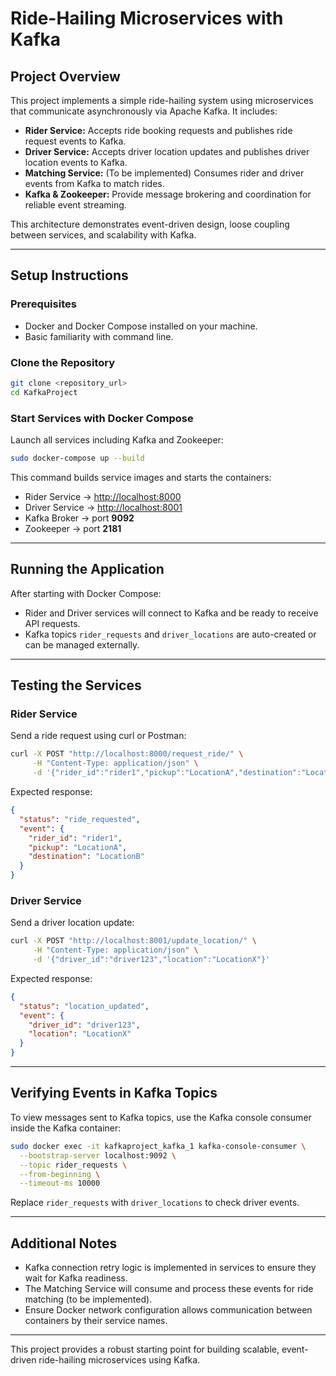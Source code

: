 # Ride-Hailing Microservices with Kafka

## Project Overview

This project implements a simple ride-hailing system using microservices that communicate asynchronously via Apache Kafka. It includes:

- **Rider Service:** Accepts ride booking requests and publishes ride request events to Kafka.
- **Driver Service:** Accepts driver location updates and publishes driver location events to Kafka.
- **Matching Service:** (To be implemented) Consumes rider and driver events from Kafka to match rides.
- **Kafka & Zookeeper:** Provide message brokering and coordination for reliable event streaming.

This architecture demonstrates event-driven design, loose coupling between services, and scalability with Kafka.

---

## Setup Instructions

### Prerequisites

- Docker and Docker Compose installed on your machine.
- Basic familiarity with command line.

### Clone the Repository

```bash
git clone <repository_url>
cd KafkaProject
```

### Start Services with Docker Compose

Launch all services including Kafka and Zookeeper:

```bash
sudo docker-compose up --build
```

This command builds service images and starts the containers:

- Rider Service → [http://localhost:8000](http://localhost:8000)
- Driver Service → [http://localhost:8001](http://localhost:8001)
- Kafka Broker → port **9092**
- Zookeeper → port **2181**

---

## Running the Application

After starting with Docker Compose:

- Rider and Driver services will connect to Kafka and be ready to receive API requests.
- Kafka topics `rider_requests` and `driver_locations` are auto-created or can be managed externally.

---

## Testing the Services

### Rider Service

Send a ride request using curl or Postman:

```bash
curl -X POST "http://localhost:8000/request_ride/" \
     -H "Content-Type: application/json" \
     -d '{"rider_id":"rider1","pickup":"LocationA","destination":"LocationB"}'
```

Expected response:

```json
{
  "status": "ride_requested",
  "event": {
    "rider_id": "rider1",
    "pickup": "LocationA",
    "destination": "LocationB"
  }
}
```

### Driver Service

Send a driver location update:

```bash
curl -X POST "http://localhost:8001/update_location/" \
     -H "Content-Type: application/json" \
     -d '{"driver_id":"driver123","location":"LocationX"}'
```

Expected response:

```json
{
  "status": "location_updated",
  "event": {
    "driver_id": "driver123",
    "location": "LocationX"
  }
}
```

---

## Verifying Events in Kafka Topics

To view messages sent to Kafka topics, use the Kafka console consumer inside the Kafka container:

```bash
sudo docker exec -it kafkaproject_kafka_1 kafka-console-consumer \
  --bootstrap-server localhost:9092 \
  --topic rider_requests \
  --from-beginning \
  --timeout-ms 10000
```

Replace `rider_requests` with `driver_locations` to check driver events.

---

## Additional Notes

- Kafka connection retry logic is implemented in services to ensure they wait for Kafka readiness.  
- The Matching Service will consume and process these events for ride matching (to be implemented).  
- Ensure Docker network configuration allows communication between containers by their service names.

---

This project provides a robust starting point for building scalable, event-driven ride-hailing microservices using Kafka.